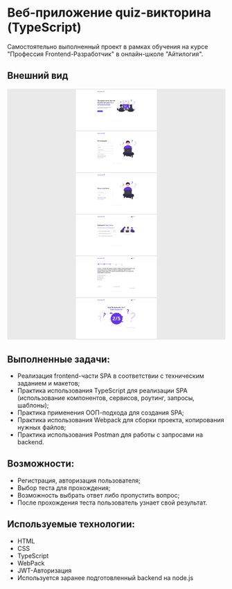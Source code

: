 # Веб-приложение quiz-викторина (TypeScript)

Самостоятельно выполненный проект в рамках обучения на курсе "Профессия Frontend-Разработчик" в онлайн-школе "Айтилогия".

## Внешний вид

![project-screen](project-images.jpg)

## Выполненные задачи:
- Реализация frontend-части SPA в соответствии с техническим заданием и макетов;
- Практика использования TypeScript для реализации SPA (использование компонентов, сервисов, роутинг, запросы, шаблоны);
- Практика применения ООП-подхода для создания SPA;
- Практика использования Webpack для сборки проекта, копирования нужных файлов;
- Практика использования Postman для работы с запросами на backend.

## Возможности:
* Регистрация, авторизация пользователя;
* Выбор теста для прохождения;
* Возможность выбрать ответ либо пропустить вопрос;
* После прохождения теста пользователь узнает свой результат.

## Используемые технологии:
* HTML
* CSS
* TypeScript
* WebPack
* JWT-Авторизация
* Используется заранее подготовленный backend на node.js